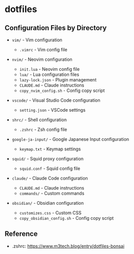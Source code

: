 # dotfiles

## Configuration Files by Directory

- `vim/` - Vim configuration
  - `.vimrc` - Vim config file

- `nvim/` - Neovim configuration
  - `init.lua` - Neovim config file
  - `lua/` - Lua configuration files
  - `lazy-lock.json` - Plugin management
  - `CLAUDE.md` - Claude instructions
  - `copy_nvim_config.sh` - Config copy script

- `vscode/` - Visual Studio Code configuration
  - `setting.json` - VSCode settings

- `shrc/` - Shell configuration
  - `.zshrc` - Zsh config file

- `google-ja-input/` - Google Japanese Input configuration
  - `keymap.txt` - Keymap settings

- `squid/` - Squid proxy configuration
  - `squid.conf` - Squid config file

- `claude/` - Claude Code configuration
  - `CLAUDE.md` - Claude instructions
  - `commands/` - Custom commands

- `obsidian/` - Obsidian configuration
  - `customizes.css` - Custom CSS
  - `copy_obsidian_config.sh` - Config copy script

## Reference
- .zshrc: https://www.m3tech.blog/entry/dotfiles-bonsai
